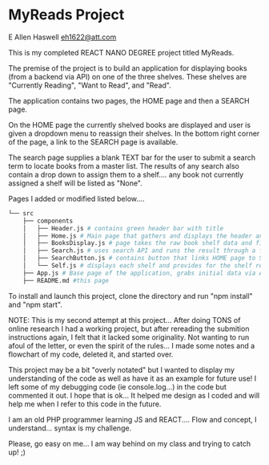 # MyReads Project

E Allen Haswell eh1622@att.com

This is my completed REACT NANO DEGREE project titled MyReads.

The premise of the project is to build an application for displaying books (from a backend via API) on one of the three shelves.
These shelves are "Currently Reading", "Want to Read", and "Read".

The application contains two pages, the HOME page and then a SEARCH page.

On the HOME page the currently shelved books are displayed and user is given a dropdown menu to reassign their shelves.
In the bottom right corner of the page, a link to the SEARCH page is available.

The search page supplies a blank TEXT bar for the user to submit a search term to locate books from a master list.
The results of any search also contain a drop down to assign them to a shelf.... any book not currently assigned a shelf will be listed as "None".

Pages I added or modified listed below....
```bash
└── src
    ├── components
    │   ├── Header.js # contains green header bar with title
    │   ├── Home.js # Main page that gathers and displays the header and the existing bookshelves
    │   ├── BooksDisplay.js # page takes the raw book shelf data and filters it between the 3 shelves
    │   ├── Search.js # uses search API and runs the result through a function on APPS to update the shelf information/then displays result
    │   ├── SearchButton.js # contains button that links HOME page to SEARCH page
    │   └── Self.js # displays each shelf and provides for the shelf reassignment option... used by both HOME and SEARCH pages       
    ├── App.js # Base page of the application, grabs initial data via API and contains most methods/function
    ├── README.md #this page
```

To install and launch this project, clone the directory and run "npm install" and "npm start".


NOTE: This is my second attempt at this project... After doing TONS of online research I had a working project, but after rereading the submition instructions again, I felt that it lacked some originality.
Not wanting to run afoul of the letter, or even the spirit of the rules... I made some notes and a flowchart of my code, deleted it, and started over.

This project may be a bit "overly notated" but I wanted to display my understanding of the code as well as have it as an example for future use! 
I left some of my debugging code (ie console.log...) in the code but commented it out. I hope that is ok...
It helped me design as I coded and will help me when I refer to this code in the future. 

I am an old PHP programmer learning JS and REACT.... Flow and concept, I understand... syntax is my challenge.

Please, go easy on me... I am way behind on my class and trying to catch up! ;)